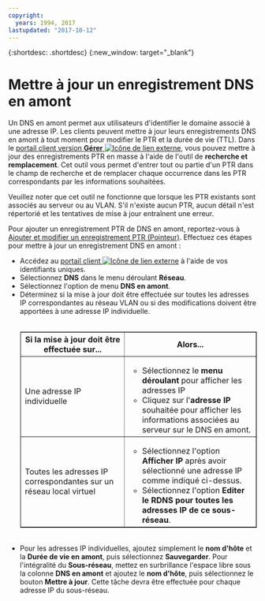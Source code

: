 ```yaml
---
copyright:
  years: 1994, 2017
lastupdated: "2017-10-12"
---
```


{:shortdesc: .shortdesc}
{:new_window: target="_blank"}

# Mettre à jour un enregistrement DNS en amont

Un DNS en amont permet aux utilisateurs d'identifier le domaine associé à une adresse IP. Les clients peuvent mettre à jour leurs enregistrements DNS en amont à tout moment pour modifier le PTR et la durée de vie (TTL). Dans le [portail client version **Gérer** ![Icône de lien externe](../../icons/launch-glyph.svg "Icône de lien externe")](https://control.softlayer.com/), vous pouvez mettre à jour des enregistrements PTR en masse à l'aide de l'outil de **recherche et remplacement**. Cet outil vous permet d'entrer tout ou partie d'un PTR dans le champ de recherche et de remplacer chaque occurrence dans les PTR correspondants par les informations souhaitées.  

Veuillez noter que cet outil ne fonctionne que lorsque les PTR existants sont associés au serveur ou au VLAN. S'il n'existe aucun PTR, aucun détail n'est répertorié et les tentatives de mise à jour entraînent une erreur.  

Pour ajouter un enregistrement PTR de DNS en amont, reportez-vous à [Ajouter et modifier un enregistrement PTR (Pointeur)](add-and-edit-ptr-pointer-record.html). Effectuez ces étapes pour mettre à jour un enregistrement DNS en amont : 

 * Accédez au [portail client ![Icône de lien externe](../../icons/launch-glyph.svg "Icône de lien externe")](https://control.softlayer.com/) à l'aide de vos identifiants uniques.
 * Sélectionnez **DNS** dans le menu déroulant **Réseau**.
 * Sélectionnez l'option de menu **DNS en amont**. 
 * Déterminez si la mise à jour doit être effectuée sur toutes les adresses IP correspondantes au réseau VLAN ou si des modifications doivent être apportées à une adresse IP individuelle. <br><br><table border="1"><tbody><tr><th>Si la mise à jour doit être effectuée sur...</th><th>Alors...</th></tr><tr><td>Une adresse IP individuelle</td><td><ul><li>Sélectionnez le <b>menu déroulant</b> pour afficher les adresses IP </li><li>Cliquez sur l'<strong>adresse IP</strong> souhaitée pour afficher les informations associées au serveur sur le DNS en amont. </li></ul></td></tr><tr><td>Toutes les adresses IP correspondantes sur un réseau local virtuel </td><td><ul><li>Sélectionnez l'option <strong>Afficher IP</strong> après avoir sélectionné une adresse IP comme indiqué ci-dessus. </li><li>Sélectionnez l'option <strong>Editer le RDNS pour toutes les adresses IP de ce sous-réseau</strong>.</li></ul></td></tr></tbody></table><br/>
 * Pour les adresses IP individuelles, ajoutez simplement le **nom d'hôte** et la **Durée de vie en amont**, puis sélectionnez **Sauvegarder**. Pour l'intégralité du **Sous-réseau**, mettez en surbrillance l'espace libre sous la colonne **DNS en amont** et ajoutez le **nom d'hôte**, puis sélectionnez le bouton **Mettre à jour**. Cette tâche devra être effectuée pour chaque adresse IP du sous-réseau. 
